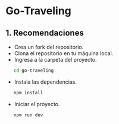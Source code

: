# Go-Traveling

## 1. Recomendaciones

* Crea un fork del repositorio.
* Clona el repositorio en tu máquina local.
* Ingresa a la carpeta del proyecto.

```bash
   cd go-traveling
```

* Instala las dependencias.

```bash
   npm install
```

* Iniciar el proyecto.

```bash
   npm run dev
```
